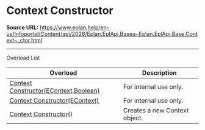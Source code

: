 # Context Constructor

**Source URL:** https://www.eplan.help/en-us/Infoportal/Content/api/2026/Eplan.EplApi.Baseu~Eplan.EplApi.Base.Context~_ctor.html

---

Overload List

| Overload | Description |
| --- | --- |
| [Context Constructor(EContext,Boolean)](Eplan.EplApi.Baseu~Eplan.EplApi.Base.Context~_ctor(EContext,Boolean).html) | For internal use only. |
| [Context Constructor(EContext)](Eplan.EplApi.Baseu~Eplan.EplApi.Base.Context~_ctor(EContext).html) | For internal use only. |
| [Context Constructor()](Eplan.EplApi.Baseu~Eplan.EplApi.Base.Context~_ctor().html) | Creates a new Context object. |
